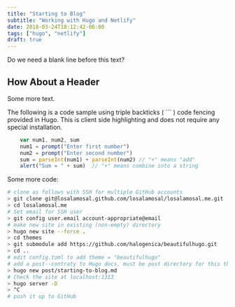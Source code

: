 ```yaml
---
title: "Starting to Blog"
subtitle: "Working with Hugo and Netlify"
date: 2018-03-24T18:12:42-06:00
tags: ["hugo", "netlify"]
draft: true
---
```


Do we need a blank line before this text?

<!--more-->

## How About a Header

Some more text.

The following is a code sample using triple backticks ( ``` ) code fencing provided in Hugo. This is client side highlighting and does not require any special installation.

```javascript
    var num1, num2, sum
    num1 = prompt("Enter first number")
    num2 = prompt("Enter second number")
    sum = parseInt(num1) + parseInt(num2) // "+" means "add"
    alert("Sum = " + sum)  // "+" means combine into a string
```

Some more code:
```sh
# clone as follows with SSH for multiple GitHub accounts
> git clone git@losalamosal.github.com/losalamosal/losalamosal.me.git
> cd losalamosal.me
# Set email for SSH user
> git config user.email account-appropriate@email
# make new site in existing (non-empty) directory
> hugo new site --force .
> cd themes
> git submodule add https://github.com/halogenica/beautifulhugo.git
> cd ..
# edit config.toml to add theme = "beautifulhugo"
# add a post--contraty to Hugo docs, must be post directory for this theme
> hugo new post/starting-to-blog.md
# Check the site at localhost:1313
> hugo server -D
> ^C
# push it up to GitHub
```
